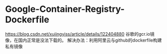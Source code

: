 # Google-Container-Registry-Dockerfile
https://blog.csdn.net/xujingyiss/article/details/122404880
谷歌的gcr.io镜像，在国内正常是没法下载的。
解决办法：利用阿里云与github的dockerfile构建私有镜像
